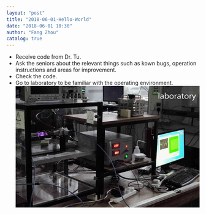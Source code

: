 ```yaml
---
layout: "post"
title: "2018-06-01-Hello-World"
date: "2018-06-01 10:30"
author: "Fang Zhou"
catalog: true
---
```

- Receive code from Dr. Tu.
- Ask the seniors about the relevant things such as kown bugs, operation instructions and areas for improvement.
- Check the code.
- Go to laboratory to be familiar with the operating environment.
![lab](/img/site/lab.jpg)

